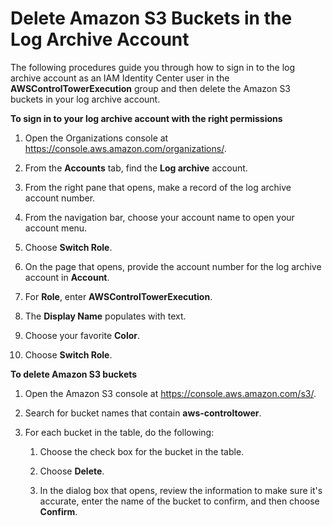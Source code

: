 # Delete Amazon S3 Buckets in the Log Archive Account<a name="controltower-walkthrough-delete-s3-buckets"></a>

The following procedures guide you through how to sign in to the log archive account as an IAM Identity Center user in the **AWSControlTowerExecution** group and then delete the Amazon S3 buckets in your log archive account\.

**To sign in to your log archive account with the right permissions**

1. Open the Organizations console at [https://console\.aws\.amazon\.com/organizations/](https://console.aws.amazon.com/organizations/)\.

1. From the **Accounts** tab, find the **Log archive** account\.

1. From the right pane that opens, make a record of the log archive account number\.

1. From the navigation bar, choose your account name to open your account menu\.

1. Choose **Switch Role**\.

1. On the page that opens, provide the account number for the log archive account in **Account**\.

1. For **Role**, enter **AWSControlTowerExecution**\.

1. The **Display Name** populates with text\.

1. Choose your favorite **Color**\.

1. Choose **Switch Role**\.

**To delete Amazon S3 buckets**

1. Open the Amazon S3 console at [https://console\.aws\.amazon\.com/s3/](https://console.aws.amazon.com/s3/)\.

1. Search for bucket names that contain **aws\-controltower**\.

1. For each bucket in the table, do the following:

   1. Choose the check box for the bucket in the table\.

   1. Choose **Delete**\.

   1. In the dialog box that opens, review the information to make sure it's accurate, enter the name of the bucket to confirm, and then choose **Confirm**\.